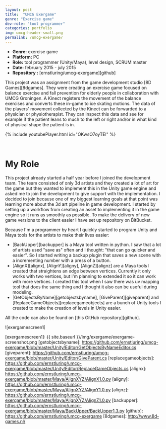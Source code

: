 ```yaml
---
layout: post
title:  "UMCG Exergame"
genre: "Exercise game"
dev-role: "tool programmer"
categories: portfolio
img: umcg-header-small.png
permalink: /umcg-exergame/
---
```

* __Genre:__ exercise game
* __Platform:__ PC
* __Role:__ tool programmer (Unity/Maya), level design, SCRUM master
* __Date:__ february 2015 - july 2015
* __Repository  :__ [ernstluring/umcg-exergame][github]

This project was an assignment from the game development studio [8D Games][8dgames]. They were creating an exercise game focused on balance exercise and fall prevention for elderly people in collaboration with UMCG Groningen. A Kinect registers the movement of the balance exercises and converts these in-game to ice skating motions. The data of the players' movement collected by the Kinect can be forwarded to a physician or physiotherapist. They can inspect this data and see for example if the patient leans to much to the left or right and/or in what kind of physical shape the patient is in.


{% include youtubePlayer.html id="OKwsO7oyTEI" %}

<br />

# My Role

This project already started a half year before I joined the development team.
The team consisted of only 3d artists and they created a lot of art for the game but they wanted to implement this in the Unity game engine and asked me to join the development to give support with the implementation. I decided to join because one of my biggest learning goals at that point was learning more about the 3d art pipeline in game development. I started by setting up a workflow from creating an asset to implementing it in the game engine so it runs as smoothly as possible.
To make the delivery of new game versions to the client easier I have set up repository on BitBucket.

Because I'm a programmer by heart I quickly started to program Unity and Maya tools for the artists to make their lives easier:


* [BackUpper][backupper] is a Maya tool written in python. I saw that a lot of artists used "save as" often and I thought: "that can go quicker and easier". So I started writing a backup plugin that saves a new scene with a incrementing number with a press of a button.
* [AlignX][alignx], [AlignY][aligny], [AlignZ][alignz] are a Maya tools I created that straightens an edge between vertices. Currently it only works with two vertices, but I'm planning to extended it so it can work with more vertices. I created this tool when I saw there was uv mapping tool that does the same thing and I thought it also can be useful during modeling.
* [GetObjectsByName][getobjectsbyname], [GiveParent][giveparent] and [ReplaceGameObjects][replacegameobjects] are a bunch of Unity tools I created to make the creation of levels in Unity easier.


All the code can also be found on [this GitHub repository][github].

![exergamescreen1]

[exergamescreen1]: {{ site.baseurl }}/img/exergame/exergame-screenshot.png
[getobjectsbyname]: https://github.com/ernstluring/umcg-exergame/blob/master/Unity/Editor/GetObjectsByNameEditor.cs
[giveparent]: https://github.com/ernstluring/umcg-exergame/blob/master/Unity/Editor/GiveParent.cs
[replacegameobjects]: https://github.com/ernstluring/umcg-exergame/blob/master/Unity/Editor/ReplaceGameObjects.cs
[alignx]: https://github.com/ernstluring/umcg-exergame/blob/master/Maya/AlignXYZ/AlignX1.0.py
[aligny]: https://github.com/ernstluring/umcg-exergame/blob/master/Maya/AlignXYZ/AlignY1.0.py
[alignz]: https://github.com/ernstluring/umcg-exergame/blob/master/Maya/AlignXYZ/AlignZ1.0.py
[backupper]: https://github.com/ernstluring/umcg-exergame/blob/master/Maya/BackUpper/BackUpper1.3.py
[github]: https://github.com/ernstluring/umcg-exergame
[8dgames]: http://www.8d-games.nl/
